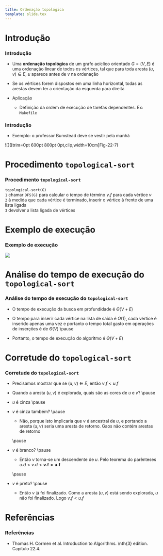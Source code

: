 ```yaml
---
title: Ordenação topológica
template: slide.tex
---
```


# Introdução

### Introdução

-   Uma **ordenação topológica** de um grafo acíclico orientado $G = (V, E)$
    é uma ordenação linear de todos os vértices, tal que para toda
    aresta $(u, v) \in E$, $u$ aparece antes de $v$ na ordenação

-   Se os vértices forem dispostos em uma linha horizontal, todas as arestas
    devem ter a orientação da esquerda para direita

-   Aplicação

    -   Definição da ordem de execução de tarefas dependentes. Ex: `Makefile`

### Introdução

-   Exemplo: o professor Bumstead deve se vestir pela manhã

![]([trim=0pt 600pt 800pt 0pt,clip,width=10cm]Fig-22-7)


# Procedimento `topological-sort`

### Procedimento `topological-sort`

`topological-sort(G)`\
`1` chamar `DFS(G)` para calcular o tempo de término $v.f$ para cada vértice $v$\
`2` à medida que cada vértice é terminado, inserir o vértice à frente de uma
  lista ligada\
`3` devolver a lista ligada de vértices


# Exemplo de execução

### Exemplo de execução

![](Fig-22-7)


# Análise do tempo de execução do `topological-sort`

### Análise do tempo de execução do `topological-sort`

-   O tempo de execução da busca em profundidade é $\Theta(V + E)$

-   O tempo para inserir cada vértice na lista de saída é $O(1)$, cada vértice é
    inserido apenas uma vez e portanto o tempo total gasto em operações de
    inserções é de $\Theta(V)$ \pause

-   Portanto, o tempo de execução do algoritmo é $\Theta(V + E)$


# Corretude do `topological-sort`

### Corretude do `topological-sort`

-   Precisamos mostrar que se $(u, v) \in E$, então $v.f < u.f$

-   Quando a aresta $(u, v)$ é explorada, quais são as cores de $u$ e $v$? \pause

-   $u$ é cinza \pause

-   $v$ é cinza também? \pause

    -   Não, porque isto implicaria que $v$ é ancestral de $u$, e portando a
        aresta $(u, v)$ seria uma aresta de retorno. Gaos não contém arestas de
        retorno

    \pause

-   $v$ é branco? \pause

    -   Então $v$ torna-se um descendente de $u$. Pelo teorema do parênteses
        $u.d < v.d < \mathbf{v.f < u.f}$

    \pause

-   $v$ é preto? \pause

    -   Então $v$ já foi finalizado. Como a aresta $(u, v)$ está sendo
        explorada, $u$ não foi finalizado. Logo $v.f < u.f$


# Referências

### Referências

-   Thomas H. Cormen et al. Introduction to Algorithms. \nth{3} edition. Capítulo 22.4.

<!-- vim: set spell spelllang=pt_br: -->
